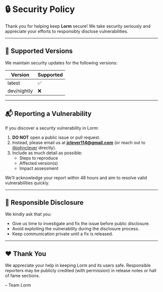 
# 🔒 Security Policy

Thank you for helping keep **Lorm** secure! We take security seriously and appreciate your efforts to responsibly disclose vulnerabilities.

---

## 🧾 Supported Versions

We maintain security updates for the following versions:

| Version | Supported |
|---------|-----------|
| latest  | ✅         |
| dev/nightly | ❌     |

---

## 📬 Reporting a Vulnerability

If you discover a security vulnerability in Lorm:

1. **DO NOT** open a public issue or pull request.
2. Instead, please email us at **jclever114@gmail.com** (or reach out to [@johnclever](https://github.com/johnclever) directly).
3. Include as much detail as possible:
   - Steps to reproduce
   - Affected version(s)
   - Impact assessment

We’ll acknowledge your report within 48 hours and aim to resolve valid vulnerabilities quickly.

---

## 🧠 Responsible Disclosure

We kindly ask that you:
- Give us time to investigate and fix the issue before public disclosure.
- Avoid exploiting the vulnerability during the disclosure process.
- Keep communication private until a fix is released.

---

## ❤️ Thank You

We appreciate your help in keeping Lorm and its users safe. Responsible reporters may be publicly credited (with permission) in release notes or hall of fame sections.

– Team Lorm
